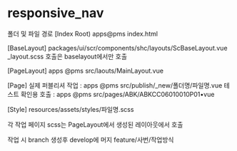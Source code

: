 # responsive_nav
폴더 및 파일 경로
[Index Root)
apps@pms index.html

[BaseLayout]
packages/ui/scr/components/shc/layouts/ScBaseLayout.vue
_layout.scss 호출은 baselayout에서만 호출

[PageLayout]
apps @pms src/laouts/MainLayout.vue


[Page]
실제 퍼블리셔 작업 : apps @pms src/publish/_new/폴더명/파일명.vue 
테스트 확인용 호출 : apps @pms src/pages/ABK/ABKCC06010010P01•vue


[Style]
resources/assets/styles/파일명.scss


각 작업 페이지 scss는 PageLayout에서 생성된 레이아웃에서 호출


작업 시 branch 생성후 develop에 머지
feature/사번/작업방식
